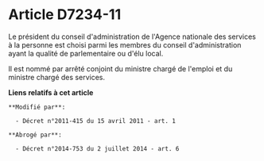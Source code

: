 # Article D7234-11

Le président du conseil d'administration de l'Agence nationale des services à la personne est choisi parmi les membres du
conseil d'administration ayant la qualité de parlementaire ou d'élu local.

Il est nommé par arrêté conjoint du ministre chargé de l'emploi et du ministre chargé des services.

**Liens relatifs à cet article**

	**Modifié par**:

	  - Décret n°2011-415 du 15 avril 2011 - art. 1

	**Abrogé par**:

	  - Décret n°2014-753 du 2 juillet 2014 - art. 6
